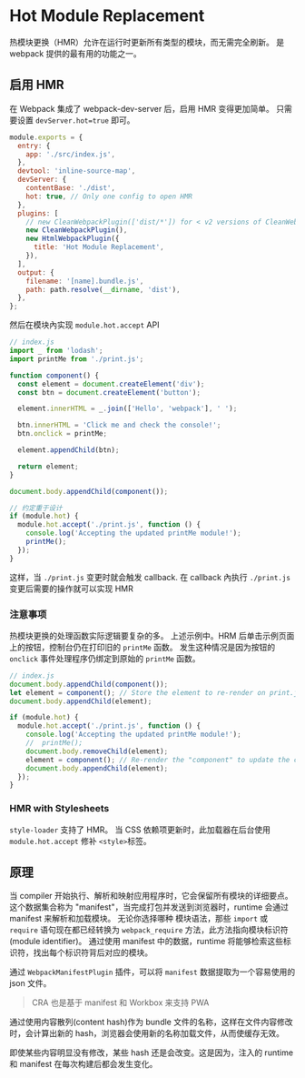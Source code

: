 # Hot Module Replacement

热模块更换（HMR）允许在运行时更新所有类型的模块，而无需完全刷新。
是 webpack 提供的最有用的功能之一。

## 启用 HMR

在 Webpack 集成了 webpack-dev-server 后，启用 HMR 变得更加简单。
只需要设置 `devServer.hot=true` 即可。

```js
module.exports = {
  entry: {
    app: './src/index.js',
  },
  devtool: 'inline-source-map',
  devServer: {
    contentBase: './dist',
    hot: true, // Only one config to open HMR
  },
  plugins: [
    // new CleanWebpackPlugin(['dist/*']) for < v2 versions of CleanWebpackPlugin
    new CleanWebpackPlugin(),
    new HtmlWebpackPlugin({
      title: 'Hot Module Replacement',
    }),
  ],
  output: {
    filename: '[name].bundle.js',
    path: path.resolve(__dirname, 'dist'),
  },
};
```

然后在模块內实现 `module.hot.accept` API

```js
// index.js
import _ from 'lodash';
import printMe from './print.js';

function component() {
  const element = document.createElement('div');
  const btn = document.createElement('button');

  element.innerHTML = _.join(['Hello', 'webpack'], ' ');

  btn.innerHTML = 'Click me and check the console!';
  btn.onclick = printMe;

  element.appendChild(btn);

  return element;
}

document.body.appendChild(component());

// 约定重于设计
if (module.hot) {
  module.hot.accept('./print.js', function () {
    console.log('Accepting the updated printMe module!');
    printMe();
  });
}
```

这样，当 `./print.js` 变更时就会触发 callback. 在 callback 內执行 `./print.js` 变更后需要的操作就可以实现 HMR

### 注意事项

热模块更换的处理函数实际逻辑要复杂的多。
上述示例中。HRM 后单击示例页面上的按钮，控制台仍在打印旧的 `printMe` 函数。
发生这种情况是因为按钮的 `onclick` 事件处理程序仍绑定到原始的 `printMe` 函数。

```js
// index.js
document.body.appendChild(component());
let element = component(); // Store the element to re-render on print.js changes
document.body.appendChild(element);

if (module.hot) {
  module.hot.accept('./print.js', function () {
    console.log('Accepting the updated printMe module!');
    //  printMe();
    document.body.removeChild(element);
    element = component(); // Re-render the "component" to update the click handler
    document.body.appendChild(element);
  });
}
```

### HMR with Stylesheets

`style-loader` 支持了 HMR。
当 CSS 依赖项更新时，此加载器在后台使用 `module.hot.accept` 修补 `<style>`标签。

## 原理

当 compiler 开始执行、解析和映射应用程序时，它会保留所有模块的详细要点。
这个数据集合称为 "manifest"，当完成打包并发送到浏览器时，runtime 会通过 manifest 来解析和加载模块。
无论你选择哪种 模块语法，那些 `import` 或 `require` 语句现在都已经转换为 `webpack_require` 方法，此方法指向模块标识符(module identifier)。
通过使用 manifest 中的数据，runtime 将能够检索这些标识符，找出每个标识符背后对应的模块。

通过 `WebpackManifestPlugin` 插件，可以将 `manifest` 数据提取为一个容易使用的 json 文件。

> CRA 也是基于 manifest 和 Workbox 来支持 PWA

通过使用内容散列(content hash)作为 bundle 文件的名称，这样在文件内容修改时，会计算出新的 hash，浏览器会使用新的名称加载文件，从而使缓存无效。

即使某些内容明显没有修改，某些 hash 还是会改变。这是因为，注入的 runtime 和 manifest 在每次构建后都会发生变化。
